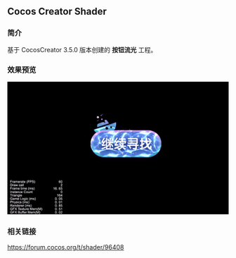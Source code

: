 ## Cocos Creator Shader

### 简介
基于 CocosCreator 3.5.0 版本创建的 **按钮流光** 工程。

### 效果预览
![image](../../../gif/202202/2022022431.gif)

### 相关链接
https://forum.cocos.org/t/shader/96408